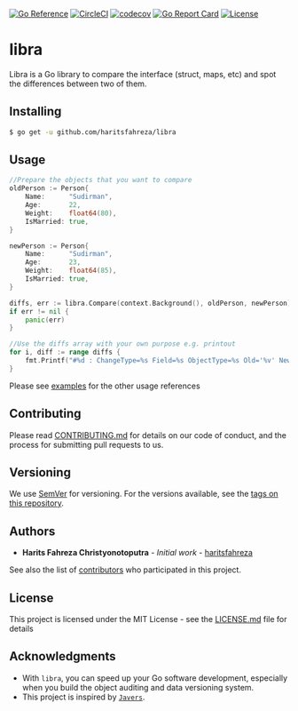 [![Go Reference](https://pkg.go.dev/badge/github.com/haritsfahreza/libra.svg)](https://pkg.go.dev/github.com/haritsfahreza/libra)
[![CircleCI](https://circleci.com/gh/haritsfahreza/libra.svg?style=shield)](https://circleci.com/gh/haritsfahreza/libra)
[![codecov](https://codecov.io/gh/haritsfahreza/libra/branch/master/graph/badge.svg)](https://codecov.io/gh/haritsfahreza/libra)
[![Go Report Card](https://goreportcard.com/badge/github.com/haritsfahreza/libra)](https://goreportcard.com/report/github.com/haritsfahreza/libra)
[![License](https://img.shields.io/badge/license-MIT-blue.svg)](LICENSE)

# libra

Libra is a Go library to compare the interface (struct, maps, etc) and spot the differences between two of them.

## Installing

```sh
$ go get -u github.com/haritsfahreza/libra
```

## Usage

```go
//Prepare the objects that you want to compare
oldPerson := Person{
	Name:      "Sudirman",
	Age:       22,
	Weight:    float64(80),
	IsMarried: true,
}

newPerson := Person{
	Name:      "Sudirman",
	Age:       23,
	Weight:    float64(85),
	IsMarried: true,
}

diffs, err := libra.Compare(context.Background(), oldPerson, newPerson)
if err != nil {
	panic(err)
}

//Use the diffs array with your own purpose e.g. printout
for i, diff := range diffs {
	fmt.Printf("#%d : ChangeType=%s Field=%s ObjectType=%s Old='%v' New='%v'\n", i, diff.ChangeType, diff.Field, diff.ObjectType, diff.Old, diff.New)
}
```

Please see [examples](https://pkg.go.dev/github.com/haritsfahreza/libra#ex-Compare--Struct) for the other usage references

## Contributing

Please read [CONTRIBUTING.md](https://github.com/haritsfahreza/libra/blob/master/CODE_OF_CONDUCT.md) for details on our code of conduct, and the process for submitting pull requests to us.

## Versioning

We use [SemVer](http://semver.org/) for versioning. For the versions available, see the [tags on this repository](https://github.com/haritsfahreza/libra/tags).

## Authors

- **Harits Fahreza Christyonotoputra** - _Initial work_ - [haritsfahreza](https://github.com/haritsfahreza)

See also the list of [contributors](https://github.com/haritsfahreza/libra/contributors) who participated in this project.

## License

This project is licensed under the MIT License - see the [LICENSE.md](LICENSE.md) file for details

## Acknowledgments

- With `libra`, you can speed up your Go software development, especially when you build the object auditing and data versioning system.
- This project is inspired by [`Javers`](https://javers.org).
